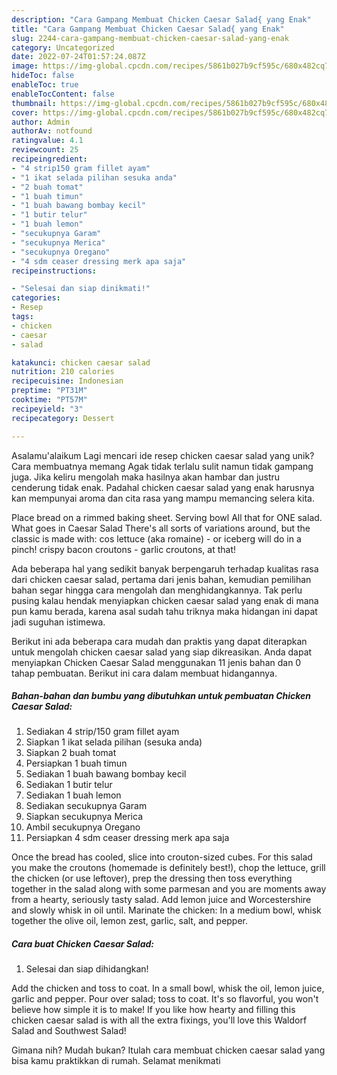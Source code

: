 ```yaml
---
description: "Cara Gampang Membuat Chicken Caesar Salad{ yang Enak"
title: "Cara Gampang Membuat Chicken Caesar Salad{ yang Enak"
slug: 2244-cara-gampang-membuat-chicken-caesar-salad-yang-enak
category: Uncategorized
date: 2022-07-24T01:57:24.087Z
image: https://img-global.cpcdn.com/recipes/5861b027b9cf595c/680x482cq70/chicken-caesar-salad-foto-resep-utama.jpg
hideToc: false
enableToc: true
enableTocContent: false
thumbnail: https://img-global.cpcdn.com/recipes/5861b027b9cf595c/680x482cq70/chicken-caesar-salad-foto-resep-utama.jpg
cover: https://img-global.cpcdn.com/recipes/5861b027b9cf595c/680x482cq70/chicken-caesar-salad-foto-resep-utama.jpg
author: Admin
authorAv: notfound
ratingvalue: 4.1
reviewcount: 25
recipeingredient:
- "4 strip150 gram fillet ayam"
- "1 ikat selada pilihan sesuka anda"
- "2 buah tomat"
- "1 buah timun"
- "1 buah bawang bombay kecil"
- "1 butir telur"
- "1 buah lemon"
- "secukupnya Garam"
- "secukupnya Merica"
- "secukupnya Oregano"
- "4 sdm ceaser dressing merk apa saja"
recipeinstructions:

- "Selesai dan siap dinikmati!"
categories:
- Resep
tags:
- chicken
- caesar
- salad

katakunci: chicken caesar salad 
nutrition: 210 calories
recipecuisine: Indonesian
preptime: "PT31M"
cooktime: "PT57M"
recipeyield: "3"
recipecategory: Dessert

---
```



Asalamu'alaikum Lagi mencari ide resep chicken caesar salad yang unik? Cara membuatnya memang Agak tidak terlalu sulit namun tidak gampang juga. Jika keliru mengolah maka hasilnya akan hambar dan justru cenderung tidak enak. Padahal chicken caesar salad yang enak harusnya kan mempunyai aroma dan cita rasa yang mampu memancing selera kita.


Place bread on a rimmed baking sheet. Serving bowl All that for ONE salad. What goes in Caesar Salad There&#39;s all sorts of variations around, but the classic is made with: cos lettuce (aka romaine) - or iceberg will do in a pinch! crispy bacon croutons - garlic croutons, at that!

Ada beberapa hal yang sedikit banyak berpengaruh terhadap kualitas rasa dari chicken caesar salad, pertama dari jenis bahan, kemudian pemilihan bahan segar hingga cara mengolah dan menghidangkannya. Tak perlu pusing kalau hendak menyiapkan chicken caesar salad yang enak di mana pun kamu berada, karena asal sudah tahu triknya maka hidangan ini dapat jadi suguhan istimewa.


Berikut ini ada beberapa cara mudah dan praktis yang dapat diterapkan untuk mengolah chicken caesar salad yang siap dikreasikan. Anda dapat menyiapkan Chicken Caesar Salad menggunakan 11 jenis bahan dan 0 tahap pembuatan. Berikut ini cara dalam membuat hidangannya.

<!--inarticleads1-->

##### Bahan-bahan dan bumbu yang dibutuhkan untuk pembuatan Chicken Caesar Salad:

1. Sediakan 4 strip/150 gram fillet ayam
1. Siapkan 1 ikat selada pilihan (sesuka anda)
1. Siapkan 2 buah tomat
1. Persiapkan 1 buah timun
1. Sediakan 1 buah bawang bombay kecil
1. Sediakan 1 butir telur
1. Sediakan 1 buah lemon
1. Sediakan secukupnya Garam
1. Siapkan secukupnya Merica
1. Ambil secukupnya Oregano
1. Persiapkan 4 sdm ceaser dressing merk apa saja


Once the bread has cooled, slice into crouton-sized cubes. For this salad you make the croutons (homemade is definitely best!), chop the lettuce, grill the chicken (or use leftover), prep the dressing then toss everything together in the salad along with some parmesan and you are moments away from a hearty, seriously tasty salad. Add lemon juice and Worcestershire and slowly whisk in oil until. Marinate the chicken: In a medium bowl, whisk together the olive oil, lemon zest, garlic, salt, and pepper. 

<!--inarticleads2-->

##### Cara buat Chicken Caesar Salad:


1. Selesai dan siap dihidangkan!

Add the chicken and toss to coat. In a small bowl, whisk the oil, lemon juice, garlic and pepper. Pour over salad; toss to coat. It&#39;s so flavorful, you won&#39;t believe how simple it is to make! If you like how hearty and filling this chicken caesar salad is with all the extra fixings, you&#39;ll love this Waldorf Salad and Southwest Salad! 

Gimana nih? Mudah bukan? Itulah cara membuat chicken caesar salad yang bisa kamu praktikkan di rumah. Selamat menikmati

